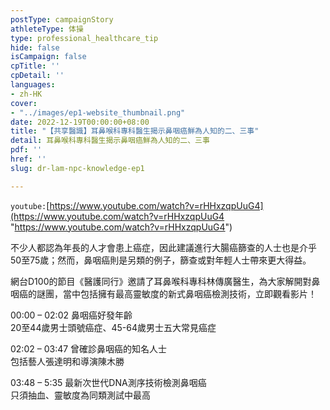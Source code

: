 ```yaml
---
postType: campaignStory
athleteType: 体操
type: professional_healthcare_tip
hide: false
isCampaign: false
cpTitle: ''
cpDetail: ''
languages:
- zh-HK
cover:
- "../images/ep1-website_thumbnail.png"
date: 2022-12-19T00:00:00+08:00
title: "【共享醫識】耳鼻喉科專科醫生揭示鼻咽癌鮮為人知的二、三事"
detail: 耳鼻喉科專科醫生揭示鼻咽癌鮮為人知的二、三事
pdf: ''
href: ''
slug: dr-lam-npc-knowledge-ep1

---
```

`youtube:`[https://www.youtube.com/watch?v=rHHxzqpUuG4](https://www.youtube.com/watch?v=rHHxzqpUuG4 "https://www.youtube.com/watch?v=rHHxzqpUuG4")

不少人都認為年長的人才會患上癌症，因此建議進行大腸癌篩查的人士也是介乎50至75歲；然而，鼻咽癌則是另類的例子，篩查或對年輕人士帶來更大得益。  
   
 網台D100的節目《醫護同行》邀請了耳鼻喉科專科林傳廣醫生，為大家解開對鼻咽癌的謎團，當中包括擁有最高靈敏度的新式鼻咽癌檢測技術，立即觀看影片！  
   
00:00 – 02:02 鼻咽癌好發年齡  
20至44歲男士頭號癌症、45-64歲男士五大常見癌症  
   
02:02 – 03:47 曾確診鼻咽癌的知名人士  
包括藝人張達明和導演陳木勝  
   
03:48 – 5:35 最新次世代DNA測序技術檢測鼻咽癌  
只須抽血、靈敏度為同類測試中最高